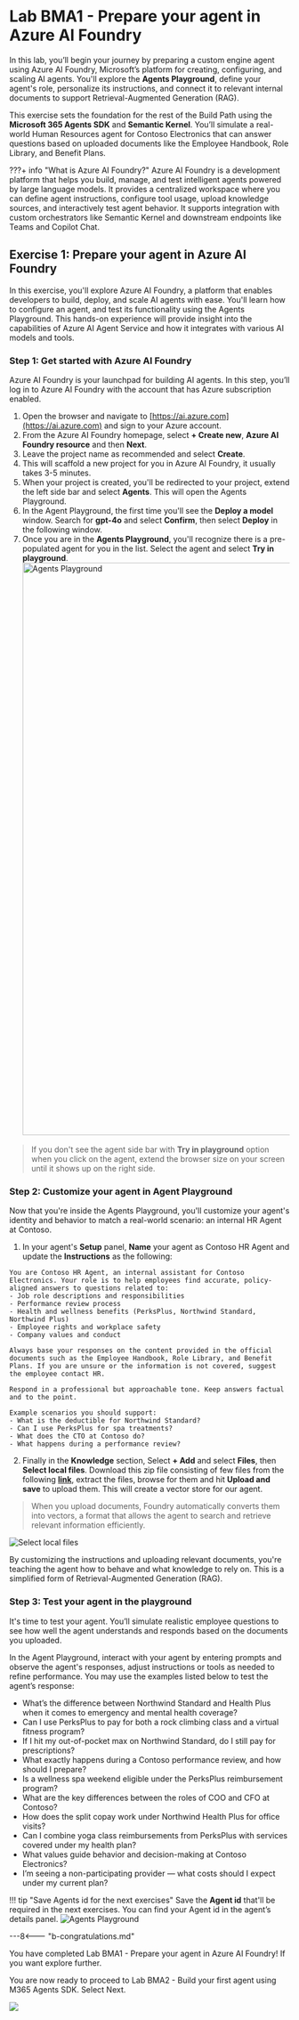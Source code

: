 # Lab BMA1 - Prepare your agent in Azure AI Foundry

In this lab, you’ll begin your journey by preparing a custom engine agent using Azure AI Foundry, Microsoft’s platform for creating, configuring, and scaling AI agents. You'll explore the **Agents Playground**, define your agent's role, personalize its instructions, and connect it to relevant internal documents to support Retrieval-Augmented Generation (RAG).

This exercise sets the foundation for the rest of the Build Path using the **Microsoft 365 Agents SDK** and **Semantic Kernel**. You’ll simulate a real-world Human Resources agent for Contoso Electronics that can answer questions based on uploaded documents like the Employee Handbook, Role Library, and Benefit Plans.

???+ info "What is Azure AI Foundry?"
    Azure AI Foundry is a development platform that helps you build, manage, and test intelligent agents powered by large language models. It provides a centralized workspace where you can define agent instructions, configure tool usage, upload knowledge sources, and interactively test agent behavior. It supports integration with custom orchestrators like Semantic Kernel and downstream endpoints like Teams and Copilot Chat.

## Exercise 1: Prepare your agent in Azure AI Foundry

In this exercise, you'll explore Azure AI Foundry, a platform that enables developers to build, deploy, and scale AI agents with ease. You'll learn how to configure an agent, and test its functionality using the Agents Playground. This hands-on experience will provide insight into the capabilities of Azure AI Agent Service and how it integrates with various AI models and tools.

### Step 1: Get started with Azure AI Foundry

Azure AI Foundry is your launchpad for building AI agents. In this step, you’ll log in to Azure AI Foundry with the account that has Azure subscription enabled.

1. Open the browser and navigate to [https://ai.azure.com](https://ai.azure.com) and sign to your Azure account.
1. From the Azure AI Foundry homepage, select **+ Create new**, **Azure AI Foundry resource** and then **Next**.
1. Leave the project name as recommended and select **Create**.
1. This will scaffold a new project for you in Azure AI Foundry, it usually takes 3-5 minutes.
1. When your project is created, you'll be redirected to your project, extend the left side bar and select **Agents**. This will open the Agents Playground.
1. In the Agent Playground, the first time you'll see the **Deploy a model** window. Search for **gpt-4o** and select **Confirm**, then select **Deploy** in the following window.
1. Once you are in the **Agents Playground**, you'll recognize there is a pre-populated agent for you in the list. Select the agent and select **Try in playground**.
    <img width="1029" alt="Agents Playground" src="https://github.com/user-attachments/assets/dd481101-c15d-4aed-af62-aeb7d3c8e5ed" />

> If you don't see the agent side bar with **Try in playground** option when you click on the agent, extend the browser size on your screen until it shows up on the right side.

<cc-end-step lab="bma1" exercise="1" step="1" />

### Step 2: Customize your agent in Agent Playground

Now that you're inside the Agents Playground, you'll customize your agent's identity and behavior to match a real-world scenario: an internal HR Agent at Contoso.

1. In your agent's **Setup** panel, **Name** your agent as Contoso HR Agent and update the **Instructions** as the following:

```
You are Contoso HR Agent, an internal assistant for Contoso Electronics. Your role is to help employees find accurate, policy-aligned answers to questions related to:
- Job role descriptions and responsibilities
- Performance review process
- Health and wellness benefits (PerksPlus, Northwind Standard, Northwind Plus)
- Employee rights and workplace safety
- Company values and conduct

Always base your responses on the content provided in the official documents such as the Employee Handbook, Role Library, and Benefit Plans. If you are unsure or the information is not covered, suggest the employee contact HR.

Respond in a professional but approachable tone. Keep answers factual and to the point.

Example scenarios you should support:
- What is the deductible for Northwind Standard?
- Can I use PerksPlus for spa treatments?
- What does the CTO at Contoso do?
- What happens during a performance review?
```

2. Finally in the **Knowledge** section, Select **+ Add** and select **Files**, then **Select local files**. Download this zip file consisting of few files from the following **[link](https://download-directory.github.io/?url=https://github.com/microsoft/copilot-camp/tree/main/src/agents-sdk/docs/)**, extract the files, browse for them and hit **Upload and save** to upload them. This will create a vector store for our agent.

> When you upload documents, Foundry automatically converts them into vectors, a format that allows the agent to search and retrieve relevant information efficiently.

![Select local files](https://github.com/user-attachments/assets/64bb7392-15f6-458c-9e74-d8ab100ca8fd)

By customizing the instructions and uploading relevant documents, you're teaching the agent how to behave and what knowledge to rely on. This is a simplified form of Retrieval-Augmented Generation (RAG).

<cc-end-step lab="bma1" exercise="1" step="2" />

### Step 3: Test your agent in the playground

It's time to test your agent. You’ll simulate realistic employee questions to see how well the agent understands and responds based on the documents you uploaded.

In the Agent Playground, interact with your agent by entering prompts and observe the agent's responses, adjust instructions or tools as needed to refine performance. You may use the examples listed below to test the agent’s response:

- What’s the difference between Northwind Standard and Health Plus when it comes to emergency and mental health coverage?
- Can I use PerksPlus to pay for both a rock climbing class and a virtual fitness program?
- If I hit my out-of-pocket max on Northwind Standard, do I still pay for prescriptions?
- What exactly happens during a Contoso performance review, and how should I prepare?
- Is a wellness spa weekend eligible under the PerksPlus reimbursement program?
- What are the key differences between the roles of COO and CFO at Contoso?
- How does the split copay work under Northwind Health Plus for office visits?
- Can I combine yoga class reimbursements from PerksPlus with services covered under my health plan?
- What values guide behavior and decision-making at Contoso Electronics?
- I’m seeing a non-participating provider — what costs should I expect under my current plan?

!!! tip "Save Agents id for the next exercises"
    Save the **Agent id** that'll be required in the next exercises. You can find your Agent id in the agent’s details panel.
    ![Agents Playground](https://github.com/user-attachments/assets/13421287-d476-41c4-88df-bed1bff2f2f8)

<cc-end-step lab="bma1" exercise="1" step="3" />

---8<--- "b-congratulations.md"

You have completed Lab BMA1 - Prepare your agent in Azure AI Foundry! If you want explore further.

You are now ready to proceed to Lab BMA2 - Build your first agent using M365 Agents SDK. Select Next.

<cc-next />

<img src="https://m365-visitor-stats.azurewebsites.net/copilot-camp/custom-engine/agents-sdk/01-agent-in-foundry" />
